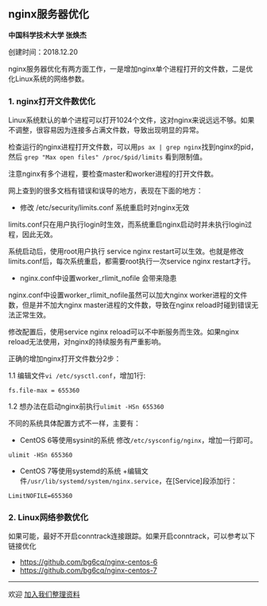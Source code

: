 ## nginx服务器优化

**中国科学技术大学 张焕杰**

创建时间：2018.12.20

nginx服务器优化有两方面工作，一是增加nginx单个进程打开的文件数，二是优化Linux系统的网络参数。


### 1. nginx打开文件数优化

Linux系统默认的单个进程可以打开1024个文件，这对nginx来说远远不够。如果不调整，很容易因为连接多占满文件数，导致出现明显的异常。

检查运行的nginx进程打开文件数，可以用`ps ax | grep nginx`找到nginx的pid，然后 `grep "Max open files" /proc/$pid/limits` 看到限制值。

注意nginx有多个进程，要检查master和worker进程的打开文件数。

网上查到的很多文档有错误和误导的地方，表现在下面的地方：

* 修改 /etc/security/limits.conf 系统重启时对nginx无效

limits.conf只在用户执行login时生效，而系统重启nginx启动时并未执行login过程，因此无效。

系统启动后，使用root用户执行 service nginx restart可以生效。也就是修改limits.conf后，每次系统重启，都需要root执行一次service nginx restart才行。

* nginx.conf中设置worker_rlimit_nofile 会带来隐患

nginx.conf中设置worker_rlimit_nofile虽然可以加大nginx worker进程的文件数，但是并不加大nginx master进程的文件数，导致在nginx reload时碰到错误无法正常生效。

修改配置后，使用service nginx reload可以不中断服务而生效。如果nginx reload无法使用，对nginx的持续服务有严重影响。

正确的增加nginx打开文件数分2步：

1.1 编辑文件`vi /etc/sysctl.conf`，增加1行:
```
fs.file-max = 655360
```

1.2 想办法在启动nginx前执行`ulimit -HSn 655360`

不同的系统具体配置方式不一样，主要有：

* CentOS 6等使用sysinit的系统
修改`/etc/sysconfig/nginx`，增加一行即可。
```
ulimit -HSn 655360
```

* CentOS 7等使用systemd的系统
+编辑文件`/usr/lib/systemd/system/nginx.service`，在[Service]段添加行：
```
LimitNOFILE=655360
```

### 2. Linux网络参数优化

如果可能，最好不开启conntrack连接跟踪。如果开启conntrack，可以参考以下链接优化

* https://github.com/bg6cq/nginx-centos-6
* https://github.com/bg6cq/nginx-centos-7


***
欢迎 [加入我们整理资料](https://github.com/bg6cq/ITTS)
